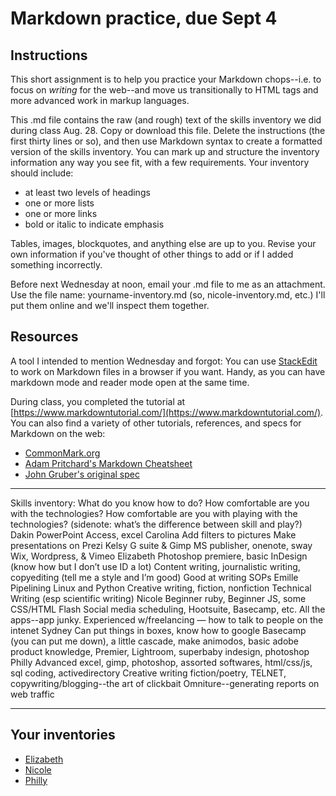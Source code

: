 # Markdown practice, due Sept 4

## Instructions

This short assignment is to help you practice your Markdown chops--i.e. to focus on *writing* for the web--and move us transitionally to HTML tags and more advanced work in markup languages.

This .md file contains the raw (and rough) text of the skills inventory we did during class Aug. 28. Copy or download this file. Delete the instructions (the first thirty lines or so), and then use Markdown syntax to create a formatted version of the skills inventory. You can mark up and structure the inventory information any way you see fit, with a few requirements. Your inventory should include:

- at least two levels of headings
- one or more lists
- one or more links
- bold or italic to indicate emphasis

Tables, images, blockquotes, and anything else are up to you. Revise your own information if you've thought of other things to add or if I added something incorrectly.

Before next Wednesday at noon, email  your .md file to me as an attachment. Use the file name: yourname-inventory.md  (so, nicole-inventory.md, etc.) I'll put them online and we'll inspect them together.

## Resources

A tool I intended to mention Wednesday and forgot: You can use [StackEdit](https://stackedit.io) to work on Markdown files in a browser if you want. Handy, as you can have  markdown mode and reader mode open at the same time.

During class, you completed the tutorial at [https://www.markdowntutorial.com/](https://www.markdowntutorial.com/). You can also find a variety of other tutorials, references, and specs for Markdown on the web:
- [CommonMark.org](https://commonmark.org/help)
- [Adam Pritchard's Markdown Cheatsheet](https://github.com/adam-p/markdown-here/wiki/Markdown-Cheatsheet)
- [John Gruber's original spec](https://daringfireball.net/projects/markdown)


---

Skills inventory:
What do you know how to do?
How comfortable are you with the technologies? How comfortable are you with playing with the technologies?  (sidenote: what’s the difference between skill and play?)
Dakin
PowerPoint
Access, excel
Carolina
Add filters to pictures
Make presentations on Prezi
Kelsy
G suite & Gimp
MS publisher, onenote, sway
Wix, Wordpress, & Vimeo
Elizabeth
Photoshop premiere, basic InDesign (know how but I don’t use ID a lot)
Content writing, journalistic writing, copyediting (tell me a style and I’m good)
Good at writing SOPs
Emille
Pipelining Linux and Python
Creative writing, fiction, nonfiction
Technical Writing (esp scientific writing)
Nicole
Beginner ruby, Beginner JS, some CSS/HTML
Flash
Social media scheduling, Hootsuite, Basecamp, etc. All the apps--app junky.
Experienced w/freelancing — how to talk to people on the intenet
Sydney
Can put things in boxes, know how to google
Basecamp (you can put me down), a little cascade, make animodos, basic adobe product knowledge, Premier, Lightroom, superbaby indesign, photoshop
Philly
Advanced excel, gimp, photoshop, assorted softwares, html/css/js, sql coding, activedirectory
Creative writing fiction/poetry, TELNET, copywriting/blogging--the art of clickbait
Omniture--generating reports on web traffic

---

## Your inventories

- [Elizabeth](elizabeth-inventory)
- [Nicole](nicole-inventory)
- [Philly](philly-inventory)
